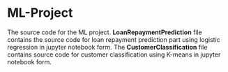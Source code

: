 # ML-Project
The source code for the ML project. **LoanRepaymentPrediction** file contains the source code for loan repayment prediction part using logistic regression in jupyter notebook form. The **CustomerClassification** file contains source code for customer classification using K-means in jupyter notebook form.
